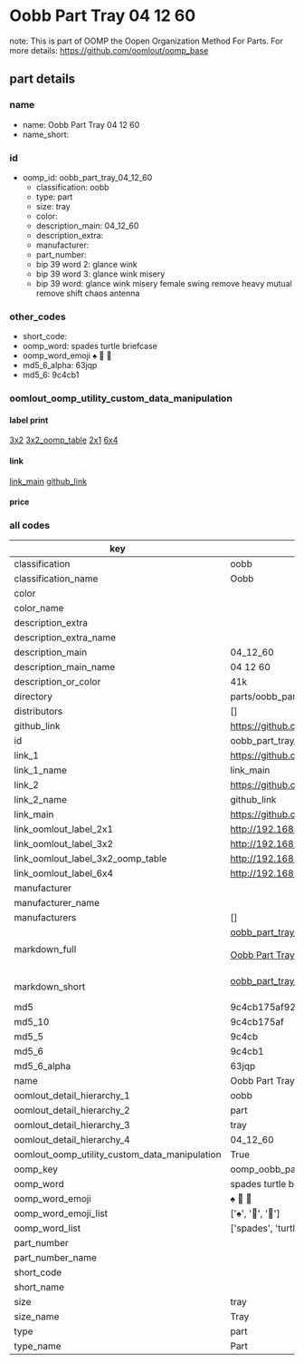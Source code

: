 # Oobb Part Tray 04 12 60  

note: This is part of OOMP the Oopen Organization Method For Parts. For more details: https://github.com/oomlout/oomp_base

##  part details





### name
* name: Oobb Part Tray 04 12 60
* name_short: 
### id
* oomp_id: oobb_part_tray_04_12_60
  * classification: oobb
  * type: part
  * size: tray
  * color: 
  * description_main: 04_12_60
  * description_extra: 
  * manufacturer: 
  * part_number: 
  * bip 39 word 2: glance wink
  * bip 39 word 3: glance wink misery
  * bip 39 word: glance wink misery female swing remove heavy mutual remove shift chaos antenna

### other_codes
* short_code: 
* oomp_word: spades turtle briefcase
* oomp_word_emoji :spades: :turtle: :briefcase:
* md5_6_alpha: 63jqp
* md5_6: 9c4cb1






### oomlout_oomp_utility_custom_data_manipulation
#### label print
[3x2](http://192.168.1.245:1112/?label=oomp%2063jqp)
[3x2_oomp_table](http://192.168.1.107:1112/?label=oomp%2063jqp)
[2x1](http://192.168.1.242:1112/?label=oomp%2063jqp)
[6x4](http://192.168.1.55:1112/?label=oomp%2063jqp)    

#### link

[link_main](https://github.com/oomlout/oomlout_oomp_current_version_messy/tree/main/parts/oobb_part_tray_04_12_60) [github_link](https://github.com/oomlout/oomlout_oomp_part_src/tree/main/parts/oobb_part_tray_04_12_60)                             

#### price







### all codes 
| key | value |  
| --- | --- |  
| classification | oobb |  
| classification_name | Oobb |  
| color |  |  
| color_name |  |  
| description_extra |  |  
| description_extra_name |  |  
| description_main | 04_12_60 |  
| description_main_name | 04 12 60 |  
| description_or_color | 41k |  
| directory | parts/oobb_part_tray_04_12_60 |  
| distributors | [] |  
| github_link | https://github.com/oomlout/oomlout_oomp_part_src/tree/main/parts/oobb_part_tray_04_12_60 |  
| id | oobb_part_tray_04_12_60 |  
| link_1 | https://github.com/oomlout/oomlout_oomp_current_version_messy/tree/main/parts/oobb_part_tray_04_12_60 |  
| link_1_name | link_main |  
| link_2 | https://github.com/oomlout/oomlout_oomp_part_src/tree/main/parts/oobb_part_tray_04_12_60 |  
| link_2_name | github_link |  
| link_main | https://github.com/oomlout/oomlout_oomp_current_version_messy/tree/main/parts/oobb_part_tray_04_12_60 |  
| link_oomlout_label_2x1 | http://192.168.1.242:1112/?label=oomp%2063jqp |  
| link_oomlout_label_3x2 | http://192.168.1.245:1112/?label=oomp%2063jqp |  
| link_oomlout_label_3x2_oomp_table | http://192.168.1.107:1112/?label=oomp%2063jqp |  
| link_oomlout_label_6x4 | http://192.168.1.55:1112/?label=oomp%2063jqp |  
| manufacturer |  |  
| manufacturer_name |  |  
| manufacturers | [] |  
| markdown_full | [oobb_part_tray_04_12_60](https://github.com/oomlout/oomlout_oomp_current_version_messy/tree/main/parts/oobb_part_tray_04_12_60)<br>[](https://github.com/oomlout/oomlout_oomp_current_version_messy/tree/main/parts/oobb_part_tray_04_12_60)<br>[Oobb Part Tray 04 12 60](https://github.com/oomlout/oomlout_oomp_current_version_messy/tree/main/parts/oobb_part_tray_04_12_60)<br><br> |  
| markdown_short | [oobb_part_tray_04_12_60](https://github.com/oomlout/oomlout_oomp_current_version_messy/tree/main/parts/oobb_part_tray_04_12_60)<br><br> |  
| md5 | 9c4cb175af922d4ed7ee054f1b7ef315 |  
| md5_10 | 9c4cb175af |  
| md5_5 | 9c4cb |  
| md5_6 | 9c4cb1 |  
| md5_6_alpha | 63jqp |  
| name | Oobb Part Tray 04 12 60 |  
| oomlout_detail_hierarchy_1 | oobb |  
| oomlout_detail_hierarchy_2 | part |  
| oomlout_detail_hierarchy_3 | tray |  
| oomlout_detail_hierarchy_4 | 04_12_60 |  
| oomlout_oomp_utility_custom_data_manipulation | True |  
| oomp_key | oomp_oobb_part_tray_04_12_60 |  
| oomp_word | spades turtle briefcase |  
| oomp_word_emoji | :spades: :turtle: :briefcase: |  
| oomp_word_emoji_list | [':spades:', ':turtle:', ':briefcase:'] |  
| oomp_word_list | ['spades', 'turtle', 'briefcase'] |  
| part_number |  |  
| part_number_name |  |  
| short_code |  |  
| short_name |  |  
| size | tray |  
| size_name | Tray |  
| type | part |  
| type_name | Part |  
